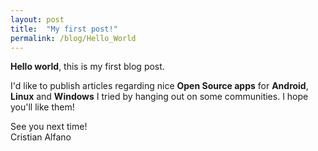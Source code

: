 ```yaml
---
layout: post
title:  "My first post!"
permalink: /blog/Hello_World
---
```

**Hello world**, this is my first blog post.

I'd like to publish articles regarding nice **Open Source apps** for **Android**, **Linux** and **Windows** I tried by hanging out on some communities. I hope you'll like them!

See you next time!<br/>
Cristian Alfano